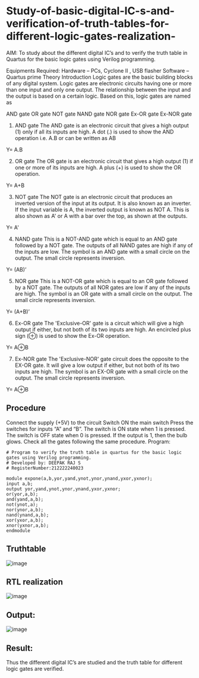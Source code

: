 # Study-of-basic-digital-IC-s-and-verification-of-truth-tables-for-different-logic-gates-realization-
 AIM:
To study about the different digital IC’s and to verify the truth table in Quartus for the basic logic gates using Verilog programming.

Equipments Required:
Hardware – PCs, Cyclone II , USB flasher
Software – Quartus prime
Theory
Introduction
Logic gates are the basic building blocks of any digital system. Logic gates are electronic circuits having one or more than one input and only one output. The relationship between the input and the output is based on a certain logic. Based on this, logic gates are named as

AND gate
OR gate
NOT gate
NAND gate
NOR gate
Ex-OR gate
Ex-NOR gate
1) AND gate
The AND gate is an electronic circuit that gives a high output (1) only if all its inputs are high. A dot (.) is used to show the AND operation i.e. A.B or can be written as AB

Y= A.B

2) OR gate
The OR gate is an electronic circuit that gives a high output (1) if one or more of its inputs are high. A plus (+) is used to show the OR operation.

Y= A+B

3) NOT gate
The NOT gate is an electronic circuit that produces an inverted version of the input at its output. It is also known as an inverter. If the input variable is A, the inverted output is known as NOT A. This is also shown as A' or A with a bar over the top, as shown at the outputs.

Y= A'

4) NAND gate
This is a NOT-AND gate which is equal to an AND gate followed by a NOT gate. The outputs of all NAND gates are high if any of the inputs are low. The symbol is an AND gate with a small circle on the output. The small circle represents inversion.

Y= (AB)’

5) NOR gate
This is a NOT-OR gate which is equal to an OR gate followed by a NOT gate. The outputs of all NOR gates are low if any of the inputs are high. The symbol is an OR gate with a small circle on the output. The small circle represents inversion.

Y= (A+B)’

6) Ex-OR gate
The 'Exclusive-OR' gate is a circuit which will give a high output if either, but not both of its two inputs are high. An encircled plus sign (⊕) is used to show the Ex-OR operation.

Y= A⊕B

7) Ex-NOR gate
The 'Exclusive-NOR' gate circuit does the opposite to the EX-OR gate. It will give a low output if either, but not both of its two inputs are high. The symbol is an EX-OR gate with a small circle on the output. The small circle represents inversion.

Y= A⊕B

## Procedure
Connect the supply (+5V) to the circuit
Switch ON the main switch
Press the switches for inputs “A” and “B”. The switch is ON state when 1 is pressed. The switch is OFF state when 0 is pressed.
If the output is 1, then the bulb glows.
Check all the gates following the same procedure.
Program:

```
# Program to verify the truth table in quartus for the basic logic gates using Verilog programming.
# Developed by: DEEPAK RAJ S
# RegisterNumber:212222240023

module expone(a,b,yor,yand,ynot,ynor,ynand,yxor,yxnor);
input a,b;
output yor,yand,ynot,ynor,ynand,yxor,yxnor;
or(yor,a,b);
and(yand,a,b);
not(ynot,a);
nor(ynor,a,b);
nand(ynand,a,b);
xor(yxor,a,b);
xnor(yxnor,a,b);
endmodule
``` 

## Truthtable
![image](https://github.com/DEEPAK2200233/Study-of-basic-digital-IC-s-and-verification-of-truth-tables-for-different-logic-gates-realization-/assets/118707676/99c6fa6d-86a5-493f-8843-e71707dd0381)

## RTL realization
![image](https://github.com/DEEPAK2200233/Study-of-basic-digital-IC-s-and-verification-of-truth-tables-for-different-logic-gates-realization-/assets/118707676/32f060b3-fd0e-4652-b827-f4cfe9cd04de)

## Output:
![image](https://github.com/DEEPAK2200233/Study-of-basic-digital-IC-s-and-verification-of-truth-tables-for-different-logic-gates-realization-/assets/118707676/bcb4be26-f0ba-4edb-ae2c-ca057f9df9af)

## Result:
Thus the different digital IC’s are studied and the truth table for different logic gates are verified.
